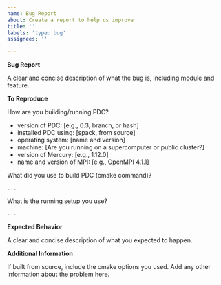 ```yaml
---
name: Bug Report
about: Create a report to help us improve
title: ''
labels: 'type: bug'
assignees: ''

---
```


**Bug Report**

A clear and concise description of what the bug is, including module and feature.

**To Reproduce**

How are you building/running PDC?

- version of PDC: [e.g., 0.3, branch, or hash]
- installed PDC using: [spack, from source]
- operating system: [name and version]
- machine: [Are you running on a supercomputer or public cluster?]
- version of Mercury: [e.g., 1.12.0]
- name and version of MPI: [e.g., OpenMPI 4.1.1]

What did you use to build PDC (cmake command)?

```bash
...
```

What is the running setup you use?

```bash
...
```

**Expected Behavior**

A clear and concise description of what you expected to happen.

**Additional Information**

If built from source, include the cmake options you used.
Add any other information about the problem here.

